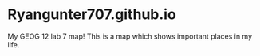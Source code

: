 # Ryangunter707.github.io
My GEOG 12 lab 7 map!
This is a map which shows important places in my life. 
